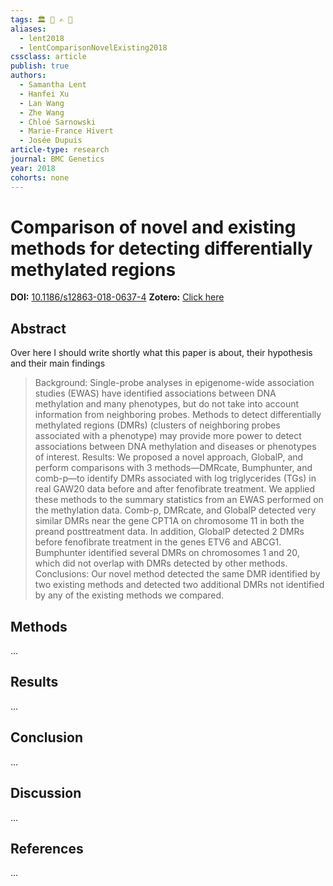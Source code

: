 ```yaml
---
tags: 🏛 🔬 ✍️ 🔖 
aliases:
  - lent2018
  - lentComparisonNovelExisting2018
cssclass: article
publish: true
authors:
  - Samantha Lent
  - Hanfei Xu
  - Lan Wang
  - Zhe Wang
  - Chloé Sarnowski
  - Marie-France Hivert
  - Josée Dupuis
article-type: research
journal: BMC Genetics
year: 2018
cohorts: none
---
```

# Comparison of novel and existing methods for detecting differentially methylated regions
**DOI:** [10.1186/s12863-018-0637-4](https://www.doi.org/10.1186/s12863-018-0637-4)
**Zotero:** [Click here](zotero://select/items/@lentComparisonNovelExisting2018)

## Abstract
Over here I should write shortly what this paper is about, their hypothesis and their main findings
> Background: Single-probe analyses in epigenome-wide association studies (EWAS) have identified associations between DNA methylation and many phenotypes, but do not take into account information from neighboring probes. Methods to detect differentially methylated regions (DMRs) (clusters of neighboring probes associated with a phenotype) may provide more power to detect associations between DNA methylation and diseases or phenotypes of interest. Results: We proposed a novel approach, GlobalP, and perform comparisons with 3 methods—DMRcate, Bumphunter, and comb-p—to identify DMRs associated with log triglycerides (TGs) in real GAW20 data before and after fenofibrate treatment. We applied these methods to the summary statistics from an EWAS performed on the methylation data. Comb-p, DMRcate, and GlobalP detected very similar DMRs near the gene CPT1A on chromosome 11 in both the preand posttreatment data. In addition, GlobalP detected 2 DMRs before fenofibrate treatment in the genes ETV6 and ABCG1. Bumphunter identified several DMRs on chromosomes 1 and 20, which did not overlap with DMRs detected by other methods. Conclusions: Our novel method detected the same DMR identified by two existing methods and detected two additional DMRs not identified by any of the existing methods we compared.

## Methods
...

## Results
...

## Conclusion
...

## Discussion
...

## References
...